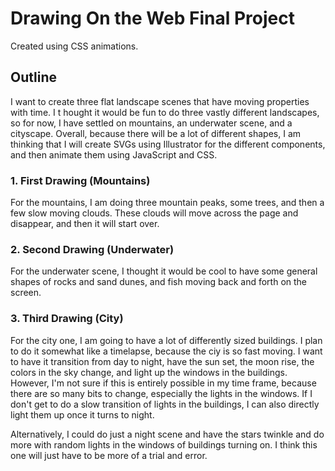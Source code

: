# Drawing On the Web Final Project
Created using CSS animations.

## Outline
I want to create three flat landscape scenes that have moving properties with time. I t hought it would be fun to do three vastly different landscapes, so for now, I have settled on mountains, an underwater scene, and a cityscape. Overall, because there will be a lot of different shapes, I am thinking that I will create SVGs using Illustrator for the different components, and then animate them using JavaScript and CSS.

### 1. First Drawing (Mountains)
For the mountains, I am doing three mountain peaks, some trees, and then a few slow moving clouds. These clouds will move across the page and disappear, and then it will start over. 

### 2. Second Drawing (Underwater)
For the underwater scene, I thought it would be cool to have some general shapes of rocks and sand dunes, and fish moving back and forth on the screen. 

### 3. Third Drawing (City)
For the city one, I am going to have a lot of differently sized buildings. I plan to do it somewhat like a timelapse, because the ciy is so fast moving. I want to have it transition from day to night, have the sun set, the moon rise, the colors in the sky change, and light up the windows in the buildings. However, I'm not sure if this is entirely possible in my time frame, because there are so many bits to change, especially the lights in the windows. If I don't get to do a slow transition of lights in the buildings, I can also directly light them up once it turns to night.

Alternatively, I could do just a night scene and have the stars twinkle and do more with random lights in the windows of buildings turning on. I think this one will just have to be more of a trial and error.